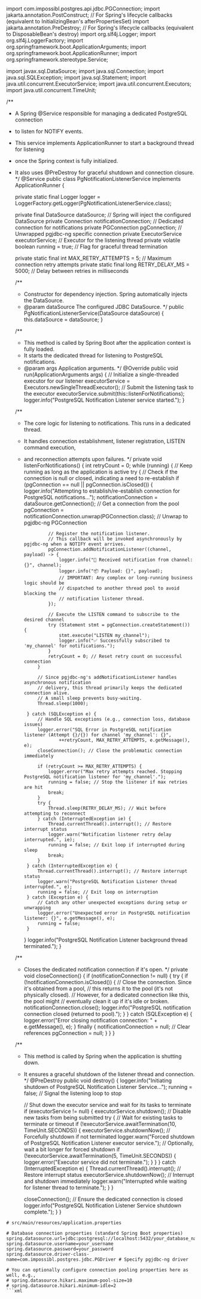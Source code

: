 import com.impossibl.postgres.api.jdbc.PGConnection;
import jakarta.annotation.PostConstruct; // For Spring's lifecycle callbacks (equivalent to InitializingBean's afterPropertiesSet)
import jakarta.annotation.PreDestroy; // For Spring's lifecycle callbacks (equivalent to DisposableBean's destroy)
import org.slf4j.Logger;
import org.slf4j.LoggerFactory;
import org.springframework.boot.ApplicationArguments;
import org.springframework.boot.ApplicationRunner;
import org.springframework.stereotype.Service;

import javax.sql.DataSource;
import java.sql.Connection;
import java.sql.SQLException;
import java.sql.Statement;
import java.util.concurrent.ExecutorService;
import java.util.concurrent.Executors;
import java.util.concurrent.TimeUnit;

/**
 * A Spring @Service responsible for managing a dedicated PostgreSQL connection
 * to listen for NOTIFY events.
 * This service implements ApplicationRunner to start a background thread for listening
 * once the Spring context is fully initialized.
 * It also uses @PreDestroy for graceful shutdown and connection closure.
 */
@Service
public class PgNotificationListenerService implements ApplicationRunner {

    private static final Logger logger = LoggerFactory.getLogger(PgNotificationListenerService.class);

    private final DataSource dataSource; // Spring will inject the configured DataSource
    private Connection notificationConnection; // Dedicated connection for notifications
    private PGConnection pgConnection; // Unwrapped pgjdbc-ng specific connection
    private ExecutorService executorService; // Executor for the listening thread
    private volatile boolean running = true; // Flag for graceful thread termination

    private static final int MAX_RETRY_ATTEMPTS = 5; // Maximum connection retry attempts
    private static final long RETRY_DELAY_MS = 5000; // Delay between retries in milliseconds

    /**
     * Constructor for dependency injection. Spring automatically injects the DataSource.
     * @param dataSource The configured JDBC DataSource.
     */
    public PgNotificationListenerService(DataSource dataSource) {
        this.dataSource = dataSource;
    }

    /**
     * This method is called by Spring Boot after the application context is fully loaded.
     * It starts the dedicated thread for listening to PostgreSQL notifications.
     * @param args Application arguments.
     */
    @Override
    public void run(ApplicationArguments args) {
        // Initialize a single-threaded executor for our listener
        executorService = Executors.newSingleThreadExecutor();
        // Submit the listening task to the executor
        executorService.submit(this::listenForNotifications);
        logger.info("PostgreSQL Notification Listener service started.");
    }

    /**
     * The core logic for listening to notifications. This runs in a dedicated thread.
     * It handles connection establishment, listener registration, LISTEN command execution,
     * and reconnection attempts upon failures.
     */
    private void listenForNotifications() {
        int retryCount = 0;
        while (running) { // Keep running as long as the application is active
            try {
                // Check if the connection is null or closed, indicating a need to re-establish
                if (pgConnection == null || pgConnection.isClosed()) {
                    logger.info("Attempting to establish/re-establish connection for PostgreSQL notifications...");
                    notificationConnection = dataSource.getConnection(); // Get a connection from the pool
                    pgConnection = notificationConnection.unwrap(PGConnection.class); // Unwrap to pgjdbc-ng PGConnection

                    // Register the notification listener.
                    // This callback will be invoked asynchronously by pgjdbc-ng when a NOTIFY event arrives.
                    pgConnection.addNotificationListener((channel, payload) -> {
                        logger.info("🔔 Received notification from channel: {}", channel);
                        logger.info("📦 Payload: {}", payload);
                        // IMPORTANT: Any complex or long-running business logic should be
                        // dispatched to another thread pool to avoid blocking the
                        // notification listener thread.
                    });

                    // Execute the LISTEN command to subscribe to the desired channel
                    try (Statement stmt = pgConnection.createStatement()) {
                        stmt.execute("LISTEN my_channel");
                        logger.info("✅ Successfully subscribed to 'my_channel' for notifications.");
                    }
                    retryCount = 0; // Reset retry count on successful connection
                }

                // Since pgjdbc-ng's addNotificationListener handles asynchronous notification
                // delivery, this thread primarily keeps the dedicated connection alive.
                // A small sleep prevents busy-waiting.
                Thread.sleep(1000);

            } catch (SQLException e) {
                // Handle SQL exceptions (e.g., connection loss, database issues)
                logger.error("SQL Error in PostgreSQL notification listener (Attempt {}/{}) for channel 'my_channel': {}",
                        ++retryCount, MAX_RETRY_ATTEMPTS, e.getMessage(), e);
                closeConnection(); // Close the problematic connection immediately

                if (retryCount >= MAX_RETRY_ATTEMPTS) {
                    logger.error("Max retry attempts reached. Stopping PostgreSQL notification listener for 'my_channel'.");
                    running = false; // Stop the listener if max retries are hit
                    break;
                }
                try {
                    Thread.sleep(RETRY_DELAY_MS); // Wait before attempting to reconnect
                } catch (InterruptedException ie) {
                    Thread.currentThread().interrupt(); // Restore interrupt status
                    logger.warn("Notification listener retry delay interrupted.", ie);
                    running = false; // Exit loop if interrupted during sleep
                    break;
                }
            } catch (InterruptedException e) {
                Thread.currentThread().interrupt(); // Restore interrupt status
                logger.warn("PostgreSQL Notification Listener thread interrupted.", e);
                running = false; // Exit loop on interruption
            } catch (Exception e) {
                // Catch any other unexpected exceptions during setup or unwrapping
                logger.error("Unexpected error in PostgreSQL notification listener: {}", e.getMessage(), e);
                running = false;
            }
        }
        logger.info("PostgreSQL Notification Listener background thread terminated.");
    }

    /**
     * Closes the dedicated notification connection if it's open.
     */
    private void closeConnection() {
        if (notificationConnection != null) {
            try {
                if (!notificationConnection.isClosed()) {
                    // Close the connection. Since it's obtained from a pool,
                    // this returns it to the pool (it's not physically closed).
                    // However, for a dedicated connection like this, the pool might
                    // eventually clean it up if it's idle or broken.
                    notificationConnection.close();
                    logger.info("PostgreSQL notification connection closed (returned to pool).");
                }
            } catch (SQLException e) {
                logger.error("Error closing notification connection: " + e.getMessage(), e);
            } finally {
                notificationConnection = null; // Clear references
                pgConnection = null;
            }
        }
    }

    /**
     * This method is called by Spring when the application is shutting down.
     * It ensures a graceful shutdown of the listener thread and connection.
     */
    @PreDestroy
    public void destroy() {
        logger.info("Initiating shutdown of PostgreSQL Notification Listener Service...");
        running = false; // Signal the listening loop to stop

        // Shut down the executor service and wait for its tasks to terminate
        if (executorService != null) {
            executorService.shutdown(); // Disable new tasks from being submitted
            try {
                // Wait for existing tasks to terminate or timeout
                if (!executorService.awaitTermination(10, TimeUnit.SECONDS)) {
                    executorService.shutdownNow(); // Forcefully shutdown if not terminated
                    logger.warn("Forced shutdown of PostgreSQL Notification Listener executor service.");
                    // Optionally, wait a bit longer for forced shutdown
                    if (!executorService.awaitTermination(5, TimeUnit.SECONDS)) {
                        logger.error("Executor service did not terminate.");
                    }
                }
            } catch (InterruptedException e) {
                Thread.currentThread().interrupt(); // Restore interrupt status
                executorService.shutdownNow(); // Interrupt and shutdown immediately
                logger.warn("Interrupted while waiting for listener thread to terminate.");
            }
        }

        closeConnection(); // Ensure the dedicated connection is closed
        logger.info("PostgreSQL Notification Listener Service shutdown complete.");
    }
}
```properties
# src/main/resources/application.properties

# Database connection properties (standard Spring Boot properties)
spring.datasource.url=jdbc:postgresql://localhost:5432/your_database_name
spring.datasource.username=your_username
spring.datasource.password=your_password
spring.datasource.driver-class-name=com.impossibl.postgres.jdbc.PGDriver # Specify pgjdbc-ng driver

# You can optionally configure connection pooling properties here as well, e.g.,
# spring.datasource.hikari.maximum-pool-size=10
# spring.datasource.hikari.minimum-idle=2
```xml
